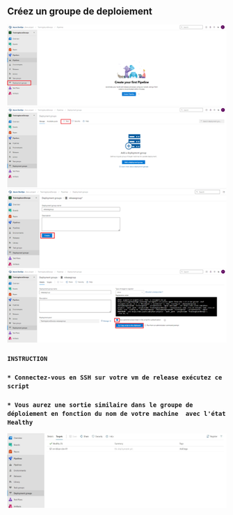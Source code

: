 ## Créez un groupe de deploiement

![Texte alternatif](./images/r40.png)
![Texte alternatif](./images/r41.png)
![Texte alternatif](./images/r42.png)
![Texte alternatif](./images/r43.png)

### ``INSTRUCTION``


### ``* Connectez-vous en SSH sur votre vm de release exécutez ce script``

### ``* Vous aurez une sortie similaire dans le groupe de déploiement en fonction du nom de votre machine  avec l'état Healthy``


![Texte alternatif](./images/r45.png)


```python

```
